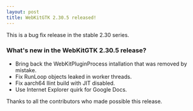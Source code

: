 ```yaml
---
layout: post
title: WebKitGTK 2.30.5 released!
---
```


This is a bug fix release in the stable 2.30 series.

### What's new in the WebKitGTK 2.30.5 release?

 - Bring back the WebKitPluginProcess intallation that was removed by mistake.
 - Fix RunLoop objects leaked in worker threads.
 - Fix aarch64 llint build with JIT disabled.
 - Use Internet Explorer quirk for Google Docs.

Thanks to all the contributors who made possible this release.
